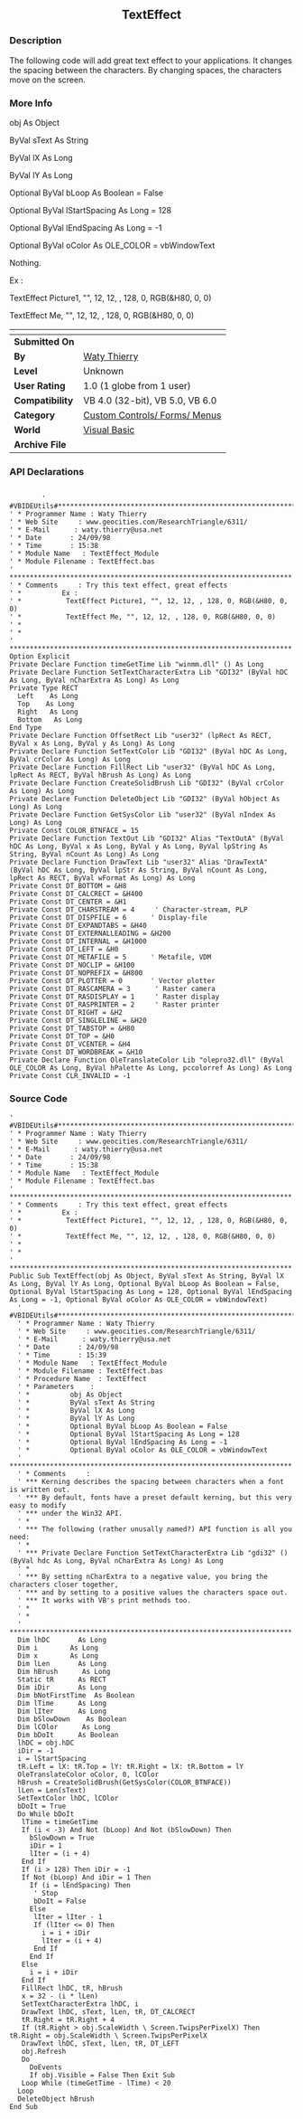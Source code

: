 ﻿<div align="center">

## TextEffect


</div>

### Description

The following code will add great text effect to your applications. It changes the spacing between the characters. By changing spaces, the characters move on the screen.
 
### More Info
 
obj As Object

ByVal sText As String

ByVal lX As Long

ByVal lY As Long

Optional ByVal bLoop As Boolean = False

Optional ByVal lStartSpacing As Long = 128

Optional ByVal lEndSpacing As Long = -1

Optional ByVal oColor As OLE_COLOR = vbWindowText

Nothing.

Ex :

TextEffect Picture1, "", 12, 12, , 128, 0, RGB(&H80, 0, 0)

TextEffect Me, "", 12, 12, , 128, 0, RGB(&H80, 0, 0)


<span>             |<span>
---                |---
**Submitted On**   |
**By**             |[Waty Thierry](https://github.com/Planet-Source-Code/PSCIndex/blob/master/ByAuthor/waty-thierry.md)
**Level**          |Unknown
**User Rating**    |1.0 (1 globe from 1 user)
**Compatibility**  |VB 4\.0 \(32\-bit\), VB 5\.0, VB 6\.0
**Category**       |[Custom Controls/ Forms/  Menus](https://github.com/Planet-Source-Code/PSCIndex/blob/master/ByCategory/custom-controls-forms-menus__1-4.md)
**World**          |[Visual Basic](https://github.com/Planet-Source-Code/PSCIndex/blob/master/ByWorld/visual-basic.md)
**Archive File**   |[](https://github.com/Planet-Source-Code/waty-thierry-texteffect__1-1069/archive/master.zip)

### API Declarations

```

		' #VBIDEUtils#************************************************************
' * Programmer Name : Waty Thierry
' * Web Site     : www.geocities.com/ResearchTriangle/6311/
' * E-Mail      : waty.thierry@usa.net
' * Date       : 24/09/98
' * Time       : 15:38
' * Module Name   : TextEffect_Module
' * Module Filename : TextEffect.bas
' **********************************************************************
' * Comments     : Try this text effect, great effects
' *          Ex :
' *           TextEffect Picture1, "", 12, 12, , 128, 0, RGB(&H80, 0, 0)
' *           TextEffect Me, "", 12, 12, , 128, 0, RGB(&H80, 0, 0)
' *
' *
' **********************************************************************
Option Explicit
Private Declare Function timeGetTime Lib "winmm.dll" () As Long
Private Declare Function SetTextCharacterExtra Lib "GDI32" (ByVal hDC As Long, ByVal nCharExtra As Long) As Long
Private Type RECT
  Left    As Long
  Top    As Long
  Right   As Long
  Bottom   As Long
End Type
Private Declare Function OffsetRect Lib "user32" (lpRect As RECT, ByVal x As Long, ByVal y As Long) As Long
Private Declare Function SetTextColor Lib "GDI32" (ByVal hDC As Long, ByVal crColor As Long) As Long
Private Declare Function FillRect Lib "user32" (ByVal hDC As Long, lpRect As RECT, ByVal hBrush As Long) As Long
Private Declare Function CreateSolidBrush Lib "GDI32" (ByVal crColor As Long) As Long
Private Declare Function DeleteObject Lib "GDI32" (ByVal hObject As Long) As Long
Private Declare Function GetSysColor Lib "user32" (ByVal nIndex As Long) As Long
Private Const COLOR_BTNFACE = 15
Private Declare Function TextOut Lib "GDI32" Alias "TextOutA" (ByVal hDC As Long, ByVal x As Long, ByVal y As Long, ByVal lpString As String, ByVal nCount As Long) As Long
Private Declare Function DrawText Lib "user32" Alias "DrawTextA" (ByVal hDC As Long, ByVal lpStr As String, ByVal nCount As Long, lpRect As RECT, ByVal wFormat As Long) As Long
Private Const DT_BOTTOM = &H8
Private Const DT_CALCRECT = &H400
Private Const DT_CENTER = &H1
Private Const DT_CHARSTREAM = 4     ' Character-stream, PLP
Private Const DT_DISPFILE = 6      ' Display-file
Private Const DT_EXPANDTABS = &H40
Private Const DT_EXTERNALLEADING = &H200
Private Const DT_INTERNAL = &H1000
Private Const DT_LEFT = &H0
Private Const DT_METAFILE = 5      ' Metafile, VDM
Private Const DT_NOCLIP = &H100
Private Const DT_NOPREFIX = &H800
Private Const DT_PLOTTER = 0       ' Vector plotter
Private Const DT_RASCAMERA = 3      ' Raster camera
Private Const DT_RASDISPLAY = 1     ' Raster display
Private Const DT_RASPRINTER = 2     ' Raster printer
Private Const DT_RIGHT = &H2
Private Const DT_SINGLELINE = &H20
Private Const DT_TABSTOP = &H80
Private Const DT_TOP = &H0
Private Const DT_VCENTER = &H4
Private Const DT_WORDBREAK = &H10
Private Declare Function OleTranslateColor Lib "olepro32.dll" (ByVal OLE_COLOR As Long, ByVal hPalette As Long, pccolorref As Long) As Long
Private Const CLR_INVALID = -1
```


### Source Code

```
' #VBIDEUtils#************************************************************
' * Programmer Name : Waty Thierry
' * Web Site     : www.geocities.com/ResearchTriangle/6311/
' * E-Mail      : waty.thierry@usa.net
' * Date       : 24/09/98
' * Time       : 15:38
' * Module Name   : TextEffect_Module
' * Module Filename : TextEffect.bas
' **********************************************************************
' * Comments     : Try this text effect, great effects
' *          Ex :
' *           TextEffect Picture1, "", 12, 12, , 128, 0, RGB(&H80, 0, 0)
' *           TextEffect Me, "", 12, 12, , 128, 0, RGB(&H80, 0, 0)
' *
' *
' **********************************************************************
Public Sub TextEffect(obj As Object, ByVal sText As String, ByVal lX As Long, ByVal lY As Long, Optional ByVal bLoop As Boolean = False, Optional ByVal lStartSpacing As Long = 128, Optional ByVal lEndSpacing As Long = -1, Optional ByVal oColor As OLE_COLOR = vbWindowText)
  ' #VBIDEUtils#************************************************************
  ' * Programmer Name : Waty Thierry
  ' * Web Site     : www.geocities.com/ResearchTriangle/6311/
  ' * E-Mail      : waty.thierry@usa.net
  ' * Date       : 24/09/98
  ' * Time       : 15:39
  ' * Module Name   : TextEffect_Module
  ' * Module Filename : TextEffect.bas
  ' * Procedure Name  : TextEffect
  ' * Parameters    :
  ' *          obj As Object
  ' *          ByVal sText As String
  ' *          ByVal lX As Long
  ' *          ByVal lY As Long
  ' *          Optional ByVal bLoop As Boolean = False
  ' *          Optional ByVal lStartSpacing As Long = 128
  ' *          Optional ByVal lEndSpacing As Long = -1
  ' *          Optional ByVal oColor As OLE_COLOR = vbWindowText
  ' **********************************************************************
  ' * Comments     :
  ' *** Kerning describes the spacing between characters when a font is written out.
  ' *** By default, fonts have a preset default kerning, but this very easy to modify
  ' *** under the Win32 API.
  ' *
  ' *** The following (rather unusally named?) API function is all you need:
  ' *
  ' *** Private Declare Function SetTextCharacterExtra Lib "gdi32" () (ByVal hdc As Long, ByVal nCharExtra As Long) As Long
  ' *
  ' *** By setting nCharExtra to a negative value, you bring the characters closer together,
  ' *** and by setting to a positive values the characters space out.
  ' *** It works with VB's print methods too.
  ' *
  ' *
  ' **********************************************************************
  Dim lhDC       As Long
  Dim i        As Long
  Dim x        As Long
  Dim lLen       As Long
  Dim hBrush      As Long
  Static tR      As RECT
  Dim iDir       As Long
  Dim bNotFirstTime  As Boolean
  Dim lTime      As Long
  Dim lIter      As Long
  Dim bSlowDown    As Boolean
  Dim lCOlor      As Long
  Dim bDoIt      As Boolean
  lhDC = obj.hDC
  iDir = -1
  i = lStartSpacing
  tR.Left = lX: tR.Top = lY: tR.Right = lX: tR.Bottom = lY
  OleTranslateColor oColor, 0, lCOlor
  hBrush = CreateSolidBrush(GetSysColor(COLOR_BTNFACE))
  lLen = Len(sText)
  SetTextColor lhDC, lCOlor
  bDoIt = True
  Do While bDoIt
   lTime = timeGetTime
   If (i < -3) And Not (bLoop) And Not (bSlowDown) Then
     bSlowDown = True
     iDir = 1
     lIter = (i + 4)
   End If
   If (i > 128) Then iDir = -1
   If Not (bLoop) And iDir = 1 Then
     If (i = lEndSpacing) Then
      ' Stop
      bDoIt = False
     Else
      lIter = lIter - 1
      If (lIter <= 0) Then
        i = i + iDir
        lIter = (i + 4)
      End If
     End If
   Else
     i = i + iDir
   End If
   FillRect lhDC, tR, hBrush
   x = 32 - (i * lLen)
   SetTextCharacterExtra lhDC, i
   DrawText lhDC, sText, lLen, tR, DT_CALCRECT
   tR.Right = tR.Right + 4
   If (tR.Right > obj.ScaleWidth \ Screen.TwipsPerPixelX) Then tR.Right = obj.ScaleWidth \ Screen.TwipsPerPixelX
   DrawText lhDC, sText, lLen, tR, DT_LEFT
   obj.Refresh
   Do
     DoEvents
     If obj.Visible = False Then Exit Sub
   Loop While (timeGetTime - lTime) < 20
  Loop
  DeleteObject hBrush
End Sub
```

